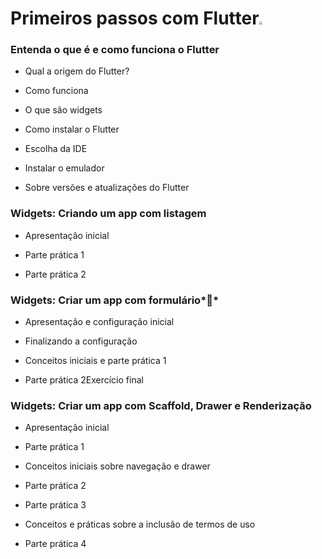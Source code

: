 # Primeiros passos com Flutter<img src="https://dart.dev/assets/shared/dart/logo+text/horizontal/white-e71fb382ad5229792cc704b3ee7a88f8013e986d6e34f0956d89c453b454d0a5.svg" style="zoom: 33%;" />

### Entenda o que é e como funciona o Flutter

- Qual a origem do Flutter?

- Como funciona
- O que são widgets

- Como instalar o Flutter

- Escolha da IDE

- Instalar o emulador

- Sobre versões e atualizações do Flutter

### Widgets: Criando um app com listagem

- Apresentação inicial

- Parte prática 1

- Parte prática 2



### Widgets: Criar um app com formulário**

- Apresentação e configuração inicial

- Finalizando a configuração

- Conceitos iniciais e parte prática 1

- Parte prática 2Exercício final



### Widgets: Criar um app com Scaffold, Drawer e Renderização

- Apresentação inicial

- Parte prática 1

- Conceitos iniciais sobre navegação e drawer

- Parte prática 2

- Parte prática 3

- Conceitos e práticas sobre a inclusão de termos de uso

- Parte prática 4